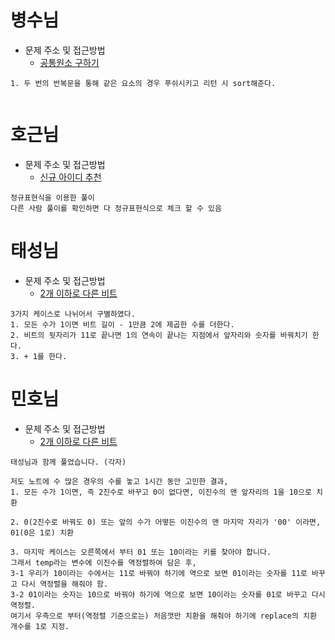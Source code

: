 # 병수님

- 문제 주소 및 접근방법
  - [공통원소 구하기](https://dev-soo-log.tistory.com/21)

```text
1. 두 번의 반복문을 통해 같은 요소의 경우 푸쉬시키고 리턴 시 sort해준다.


```

# 호근님

- 문제 주소 및 접근방법
  - [신규 아이디 추천](https://programmers.co.kr/learn/courses/30/lessons/72410)

```
정규표현식을 이용한 풀이
다른 사람 풀이를 확인하면 다 정규표현식으로 체크 할 수 있음
```

# 태성님

- 문제 주소 및 접근방법
  - [2개 이하로 다른 비트](https://programmers.co.kr/learn/courses/30/lessons/77885)

```text
3가지 케이스로 나뉘어서 구별하였다.
1. 모든 수가 1이면 비트 길이 - 1만큼 2에 제곱한 수를 더한다.
2. 비트의 뒷자리가 11로 끝나면 1의 연속이 끝나는 지점에서 앞자리와 숫자를 바꿔치기 한다.
3. + 1를 한다.
```

# 민호님

- 문제 주소 및 접근방법
  - [2개 이하로 다른 비트](https://programmers.co.kr/learn/courses/30/lessons/77885)

```text
태성님과 함께 풀었습니다. (각자)

저도 노트에 수 많은 경우의 수를 놓고 1시간 동안 고민한 결과,
1. 모든 수가 1이면, 즉 2진수로 바꾸고 0이 없다면, 이진수의 맨 앞자리의 1을 10으로 치환

2. 0(2진수로 바꿔도 0) 또는 앞의 수가 어떻든 이진수의 맨 마지막 자리가 '00' 이라면, 01(0은 1로) 치환

3. 마지막 케이스는 오른쪽에서 부터 01 또는 10이라는 키를 찾아야 합니다.
그래서 temp라는 변수에 이진수를 역정렬하여 담은 후,
3-1 우리가 10이라는 수에서는 11로 바꿔야 하기에 역으로 보면 01이라는 숫자를 11로 바꾸고 다시 역정렬을 해줘야 함.
3-2 01이라는 숫자는 10으로 바꿔야 하기에 역으로 보면 10이라는 숫자를 01로 바꾸고 다시 역정렬.
여기서 우측으로 부터(역정렬 기준으로는) 처음껏만 치환을 해줘야 하기에 replace의 치환 개수를 1로 지정.
```
